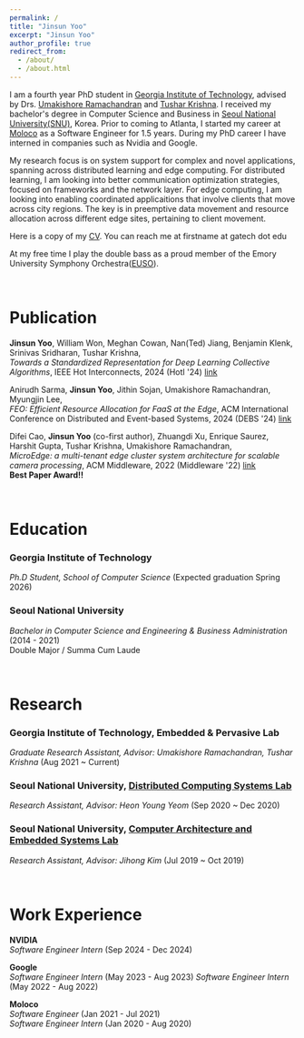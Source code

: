 ```yaml
---
permalink: /
title: "Jinsun Yoo"
excerpt: "Jinsun Yoo"
author_profile: true
redirect_from: 
  - /about/
  - /about.html
---
```


I am a fourth year PhD student in [Georgia Institute of Technology](https://www.gatech.edu), advised by Drs. [Umakishore Ramachandran](https://www.cc.gatech.edu/~rama/) and [Tushar Krishna](https://tusharkrishna.ece.gatech.edu/). I received my bachelor's degree in Computer Science and Business in [Seoul National University(SNU)](https://en.snu.ac.kr/), Korea. Prior to coming to Atlanta, I started my career at [Moloco](https://www.molocoads.com/en/) as a Software Engineer for 1.5 years. During my PhD career I have interned in companies such as Nvidia and Google.

My research focus is on system support for complex and novel applications, spanning across distributed learning and edge computing. For distributed learning, I am looking into better communication optimization strategies, focused on frameworks and the network layer. For edge computing, I am looking into enabling coordinated applicaitions that involve clients that move across city regions. The key is in preemptive data movement and resource allocation across different edge sites, pertaining to client movement. 

Here is a copy of my [CV](https://jinsun-yoo.github.io/files/resume.pdf). You can reach me at firstname at gatech dot edu

At my free time I play the double bass as a proud member of the Emory University Symphony Orchestra([EUSO](https://emorysymphony.org/)).

<br/>  

Publication 
====
**Jinsun Yoo**, William Won, Meghan Cowan, Nan(Ted) Jiang, Benjamin Klenk, Srinivas Sridharan, Tushar Krishna, \
*Towards a Standardized Representation for Deep Learning Collective Algorithms*, IEEE Hot Interconnects, 2024 (HotI '24) [link](https://arxiv.org/abs/2408.11008)

Anirudh Sarma, **Jinsun Yoo**, Jithin Sojan, Umakishore Ramachandran, Myungjin Lee, \
*FEO: Efficient Resource Allocation for FaaS at the Edge*, ACM International Conference on Distributed and Event-based Systems, 2024 (DEBS '24) [link](https://dl.acm.org/doi/10.1145/3629104.3666033)

Difei Cao, **Jinsun Yoo** (co-first author), Zhuangdi Xu, Enrique Saurez, Harshit Gupta, Tushar Krishna, Umakishore Ramachandran, \
*MicroEdge: a multi-tenant edge cluster system architecture for scalable camera processing*, ACM Middleware, 2022 (Middleware '22) [link](https://dl.acm.org/doi/abs/10.1145/3528535.3565254) \
**Best Paper Award!!**

<br/>  

Education
=====
### Georgia Institute of Technology
*Ph.D Student, School of Computer Science* (Expected graduation Spring 2026)

### Seoul National University
*Bachelor in Computer Science and Engineering & Business Administration* (2014 - 2021) \
Double Major / Summa Cum Laude

<br/>

Research 
====
### Georgia Institute of Technology, Embedded & Pervasive Lab
*Graduate Research Assistant, Advisor: Umakishore Ramachandran, Tushar Krishna* (Aug 2021 ~ Current)

### Seoul National University, [Distributed Computing Systems Lab](http://dcslab.snu.ac.kr/)
*Research Assistant, Advisor: Heon Young Yeom* (Sep 2020 ~ Dec 2020)

### Seoul National University, [Computer Architecture and Embedded Systems Lab](http://cares.snu.ac.kr/)
*Research Assistant, Advisor: Jihong Kim* (Jul 2019 ~ Oct 2019)


<br/>


Work Experience
====
**NVIDIA**\
*Software Engineer Intern* (Sep 2024 - Dec 2024)

**Google**\
*Software Engineer Intern* (May 2023 - Aug 2023)
*Software Engineer Intern* (May 2022 - Aug 2022)

**Moloco**\
*Software Engineer* (Jan 2021 - Jul 2021)\
*Software Engineer Intern* (Jan 2020 - Aug 2020)


<br/>

<br/>

<!--
## Other Stuff
I have played the double bass for the past 15 years, and am a proud alumni of SNU's amateur orchestra, SNUPO.\
I also enjoy hiking and a little bit of aviation
-->
